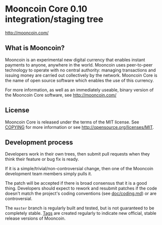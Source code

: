 Mooncoin Core 0.10 integration/staging tree
===========================================

http://mooncoin.com/

What is Mooncoin?
----------------

Mooncoin is an experimental new digital currency that enables instant payments to
anyone, anywhere in the world. Mooncoin uses peer-to-peer technology to operate
with no central authority: managing transactions and issuing money are carried
out collectively by the network. Mooncoin Core is the name of open source
software which enables the use of this currency.

For more information, as well as an immediately useable, binary version of
the Mooncoin Core software, see http://mooncoin.com/

License
-------

Mooncoin Core is released under the terms of the MIT license. See [COPYING](COPYING) for more
information or see http://opensource.org/licenses/MIT.

Development process
-------------------

Developers work in their own trees, then submit pull requests when they think
their feature or bug fix is ready.

If it is a simple/trivial/non-controversial change, then one of the Mooncoin
development team members simply pulls it.

The patch will be accepted if there is broad consensus that it is a good thing.
Developers should expect to rework and resubmit patches if the code doesn't
match the project's coding conventions (see [doc/coding.md](doc/coding.md)) or are
controversial.

The `master` branch is regularly built and tested, but is not guaranteed to be
completely stable. [Tags](https://github.com/mooncoindev/mooncoin/tags) are created
regularly to indicate new official, stable release versions of Mooncoin.